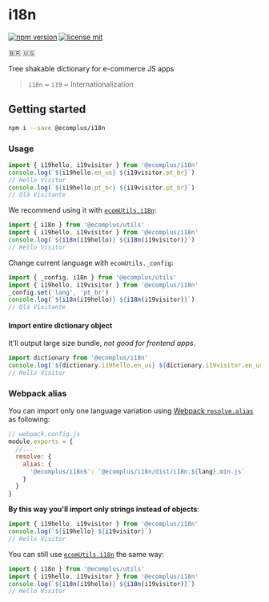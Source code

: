 # i18n

[![npm version](https://img.shields.io/npm/v/@ecomplus/i18n.svg)](https://www.npmjs.org/@ecomplus/i18n)
[![license mit](https://img.shields.io/badge/License-MIT-yellow.svg)](https://opensource.org/licenses/MIT)

:brazil: :us:

Tree shakable dictionary for e-commerce JS apps

> `i18n` ~ `i19` ~ Internationalization

## Getting started

```bash
npm i --save @ecomplus/i18n
```

### Usage

```js
import { i19hello, i19visitor } from '@ecomplus/i18n'
console.log(`${i19hello.en_us} ${i19visitor.pt_br}`)
// Hello Visitor
console.log(`${i19hello.pt_br} ${i19visitor.pt_br}`)
// Olá Visitante
```

We recommend using it with
[`ecomUtils.i18n`](https://developers.e-com.plus/ecomplus-utils/ecomUtils.html#.i18n):

```js
import { i18n } from '@ecomplus/utils'
import { i19hello, i19visitor } from '@ecomplus/i18n'
console.log(`${i18n(i19hello)} ${i18n(i19visitor)}`)
// Hello Visitor
```

Change current language with `ecomUtils._config`:

```js
import { _config, i18n } from '@ecomplus/utils'
import { i19hello, i19visitor } from '@ecomplus/i18n'
_config.set('lang', 'pt_br')
console.log(`${i18n(i19hello)} ${i18n(i19visitor)}`)
// Olá Visitante
```

#### Import entire dictionary object

It'll output large size bundle, _not good for frontend apps_.

```js
import dictionary from '@ecomplus/i18n'
console.log(`${dictionary.i19hello.en_us} ${dictionary.i19visitor.en_us}`)
// Hello Visitor
```

### Webpack alias

You can import only one language variation using
[Webpack `resolve.alias`](https://webpack.js.org/configuration/resolve/#resolvealias)
as following:

```js
// webpack.config.js
module.exports = {
  //...
  resolve: {
    alias: {
      '@ecomplus/i18n$': `@ecomplus/i18n/dist/i18n.${lang}.min.js`
    }
  }
}
```

**By this way you'll import only strings instead of objects**:

```js
import { i19hello, i19visitor } from '@ecomplus/i18n'
console.log(`${i19hello} ${i19visitor}`)
// Hello Visitor
```

You can still use
[`ecomUtils.i18n`](https://developers.e-com.plus/ecomplus-utils/ecomUtils.html#.i18n)
the same way:

```js
import { i18n } from '@ecomplus/utils'
import { i19hello, i19visitor } from '@ecomplus/i18n'
console.log(`${i18n(i19hello)} ${i18n(i19visitor)}`)
// Hello Visitor
```
